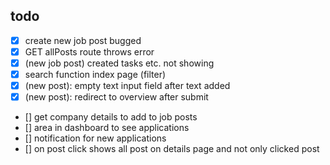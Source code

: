 ## todo
- [X] create new job post bugged
- [x] GET allPosts route throws error
- [x] (new job post) created tasks etc. not showing
- [x] search function index page (filter)
- [x] (new post): empty text input field after text added 
- [x] (new post): redirect to overview after submit
- [] get company details to add to job posts
- [] area in dashboard to see applications
- [] notification for new applications
- [] on post click shows all post on details page and not only clicked post


